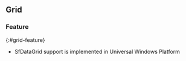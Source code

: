 ## Grid

### Feature
{:#grid-feature}

* SfDataGrid support is implemented in Universal Windows Platform

